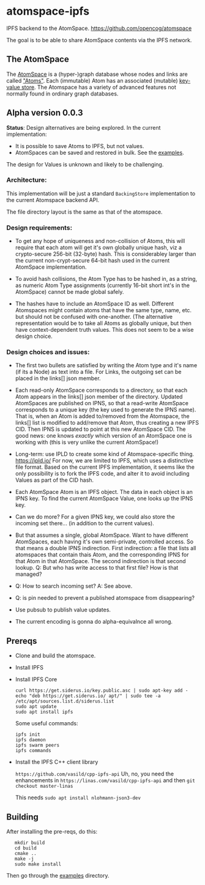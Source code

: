 # atomspace-ipfs
IPFS backend to the AtomSpace.
https://github.com/opencog/atomspace

The goal is to be able to share AtomSpace contents via the IPFS network.

## The AtomSpace
The [AtomSpace](https://wiki.opencog.org/w/AtomSpace) is a
(hyper-)graph database whose nodes and links are called
["Atoms"](https://wiki.opencog.org/w/Atom). Each (immutable) Atom has
an associated (mutable)
[key-value store](https://wiki.opencog.org/w/Value).
The Atomspace has a variety of advanced features not normally found
in ordinary graph databases.

## Alpha version 0.0.3

**Status**: Design alternatives are being explored. In the current
implementation:
 * It is possible to save Atoms to IPFS, but not values.
 * AtomSpaces can be saved and restored in bulk. See the
   [examples](examples).

The design for Values is unknown and likely to be challenging.

### Architecture:
This implementation will be just a standard `BackingStore`
implementation to the current Atomspace backend API.

The file directory layout is the same as that of the atomspace.

### Design requirements:
* To get any hope of uniqueness and non-collision of Atoms, this will
  require that each atom will get it's own globally unique hash, viz
  a crypto-secure 256-bit (32-byte) hash. This is considerabley larger
  than the current non-crypt-secure 64-bit hash used in the current
  AtomSpace implementation.

* To avoid hash collisions, the Atom Type has to be hashed in, as a
  string, as numeric Atom Type assignments (currently 16-bit short
  int's in the AtomSpace) cannot be made global safely.

* The hashes have to include an AtomSpace ID as well. Different
  Atomspaces might contain atoms that have the same type, name, etc.
  but should not be confused with one-another. (The alternative
  representation would be to take all Atoms as globally unique, but then
  have context-dependent truth values. This does not seem to be a wise
  design choice.

### Design choices and issues:

* The first two bullets are satisfied by writing the Atom type and
  it's name (if its a Node) as text into a file. For Links, the
  outgoing set can be placed in the links[] json member.

* Each read-only AtomSpace corresponds to a directory, so that each
  Atom appears in the links[] json member of the directory.  Updated
  AtomSpaces are published on IPNS, so that a read-write AtomSpace
  corresponds to a unique key (the key used to generate the IPNS name).
  That is, when an Atom is added to/removed from the Atomspace, the
  links[] list is modified to add/remove that Atom, thus creating a
  new IPFS CID. Then IPNS is updated to point at this new AtomSpace
  CID.  The good news: one knows *exactly* which version of an AtomSpace
  one is working with (this is very unlike the current AtomSpace!)

* Long-term: use IPLD to create some kind of Atomspace-specific thing.
  https://ipld.io/ For now, we are limited to IPFS, which uses a
  distinctive file format.  Based on the current IPFS implementation,
  it seems like the only possibility is to fork the IPFS code, and
  alter it to avoid including Values as part of the CID hash.

* Each AtomSpace Atom is an IPFS object. The data in each object
  is an IPNS key. To find the current AtomSpace Value, one looks
  up the IPNS key.

* Can we do more? For a given IPNS key, we could also store the
  incoming set there... (in addition to the current values).

* But that assumes a single, global AtomSpace.  Want to have different
  AtomSpaces, each having it's own semi-private, controlled access.
  So that means a double IPNS indirection.  First indirection: a file
  that lists all atomspaces that contain thais Atom, and the
  corresponding IPNS for that Atom in that AtomSpace. The second
  indirection is that second lookup.  Q: But who has write access to
  that first file?  How is that managed?

* Q: How to search incoming set? A: See above.

* Q: is pin needed to prevent a published atomspace from disappearing?

* Use pubsub to publish value updates.

* The current encoding is gonna do alpha-equivalnce all wrong.

## Prereqs

* Clone and build the atomspace.
* Install IPFS
 * Install IPFS Core
   ```
   curl https://get.siderus.io/key.public.asc | sudo apt-key add -
   echo "deb https://get.siderus.io/ apt/" | sudo tee -a /etc/apt/sources.list.d/siderus.list
   sudo apt update
   sudo apt install ipfs
   ```
   Some useful commands:
   ```
   ipfs init
   ipfs daemon
   ipfs swarm peers
   ipfs commands
   ```

 * Install the IPFS C++ client library

   `https://github.com/vasild/cpp-ipfs-api`
   Uh, no, you need the enhancements in
   `https://linas.com/vasild/cpp-ipfs-api`
   and then
   `git checkout master-linas`

   This needs `sudo apt install nlohmann-json3-dev`

## Building
After installing the pre-reqs, do this:
```
   mkdir build
   cd build
   cmake ..
   make -j
   sudo make install
```
Then go through the [examples](examples) directory.
